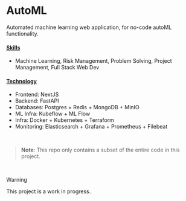 # AutoML

Automated machine learning web application, for no-code autoML functionality.

#### <ins>Skills</ins>
- Machine Learning, Risk Management, Problem Solving, Project Management, Full Stack Web Dev

#### <ins>Technology</ins>
- Frontend: NextJS
- Backend: FastAPI
- Databases: Postgres + Redis + MongoDB + MinIO
- ML Infra: Kubeflow + ML Flow
- Infra: Docker + Kubernetes + Terraform
- Monitoring: Elasticsearch + Grafana + Prometheus + Filebeat
<br>

> **Note**: This repo only contains a subset of the entire code in this project.
<br>

> [!WARNING]
> This project is a work in progress.
